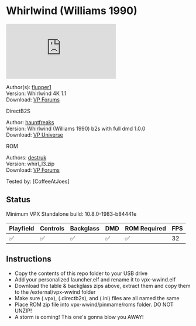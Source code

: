 # Whirlwind (Williams 1990)
![Table Preview](https://www.vpforums.org/index.php?s=29ccc831f10a34059c30612e6c2d0630&app=downloads&module=display&section=screenshot&record=96113&id=16337&full=1)

Author(s): [flupper1](https://www.vpforums.org/index.php?showuser=62268)  
Version:  Whirlwind 4K 1.1  
Download:  [VP Forums](https://www.vpforums.org/index.php?app=downloads&showfile=16337)

DirectB2S  

Author: [hauntfreaks](https://vpuniverse.com/profile/5216-hauntfreaks/)  
Version: Whirlwind (Williams 1990) b2s with full dmd 1.0.0  
Download: [VP Universe](https://vpuniverse.com/files/file/10812-whirlwind-williams-1990-b2s-with-full-dmd/)

ROM

Authors: [destruk](https://www.vpforums.org/index.php?showuser=5)  
Version: whirl_l3.zip  
Download: [VP Forums](https://www.vpforums.org/index.php?app=downloads&showfile=937)

Tested by:
[CoffeeAtJoes]

## Status 

Minimum VPX Standalone build: 10.8.0-1983-b84441e

| Playfield | Controls | Backglass | DMD | ROM Required | FPS | 
|-----------|----------|-----------|-----|--------------|-----|
| :white_check_mark: | :white_check_mark: | :white_check_mark: | :white_check_mark: | :white_check_mark: | 32 |

## Instructions

- Copy the contents of this repo folder to your USB drive
- Add your personalized launcher.elf and rename it to vpx-wwind.elf
- Download the table & backglass zips above, extract them and copy them to the /external/vpx-wwind folder
- Make sure (.vpx), (.directb2s), and (.ini) files are all named the same
- Place ROM zip file into vpx-wwind/pinmame/roms folder. DO NOT UNZIP!
- A storm is coming! This one's gonna blow you AWAY!
